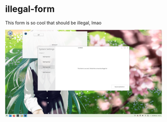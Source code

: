 # illegal-form
This form is so cool that should be illegal, lmao

[![Illegal Form](https://raw.githubusercontent.com/afuriza/illegal-form/main/illegalform.png)]()
